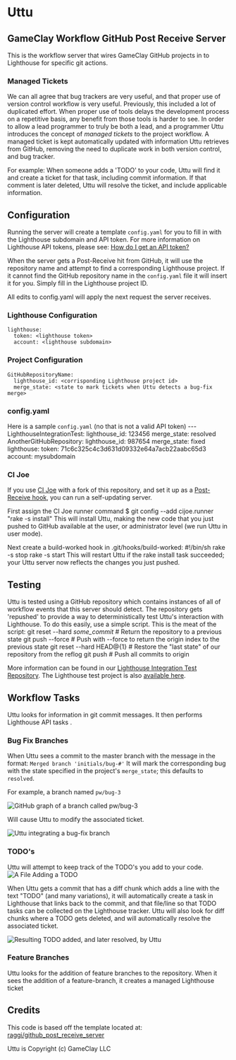 # Uttu
## GameClay Workflow GitHub Post Receive Server
This is the workflow server that wires GameClay GitHub projects in to Lighthouse for specific git actions.

### Managed Tickets
We can all agree that bug trackers are very useful, and that proper use of version control workflow is very useful. Previously, this included a lot of duplicated effort. When proper use of tools delays the development process on a repetitive basis, any benefit from those tools is harder to see. In order to allow a lead programmer to truly be both a lead, and a programmer Uttu introduces the concept of _managed tickets_ to the project workflow. A managed ticket is kept automatically updated with information Uttu retrieves from GitHub, removing the need to duplicate work in both version control, and bug tracker.

For example: When someone adds a 'TODO' to your code, Uttu will find it and create a ticket for that task, including commit information. If that comment is later deleted, Uttu will resolve the ticket, and include applicable information.

## Configuration
Running the server will create a template `config.yaml` for you to fill in with the Lighthouse subdomain and API token. For more information on Lighthouse API tokens, please see: [How do I get an API token?](https://lighthouse.tenderapp.com/faqs/api/how-do-i-get-an-api-token)

When the server gets a Post-Receive hit from GitHub, it will use the repository name and attempt to find a corresponding Lighthouse project. If it cannot find the GitHub repository name in the `config.yaml` file it will insert it for you. Simply fill in the Lighthouse project ID. 

All edits to config.yaml will apply the next request the server receives.

### Lighthouse Configuration
    lighthouse: 
      token: <lighthouse token>
      account: <lighthouse subdomain>

### Project Configuration
    GitHubRepositoryName:
      lighthouse_id: <corrisponding Lighthouse project id>
      merge_state: <state to mark tickets when Uttu detects a bug-fix merge>

### config.yaml
Here is a sample `config.yaml` (no that is not a valid API token)
    --- 
    LighthouseIntegrationTest: 
      lighthouse_id: 123456
      merge_state: resolved
    AnotherGitHubRepository: 
      lighthouse_id: 987654
      merge_state: fixed
    lighthouse: 
      token: 71c6c325c4c3d631d09332e64a7acb22aabc65d3
      account: mysubdomain

### CI Joe
If you use [CI Joe](http://github.com/defunkt/cijoe) with a fork of this repository, and set it up as a [Post-Receive hook](http://help.github.com/post-receive-hooks/), you can run a self-updating server.

First assign the CI Joe runner command
    $ git config --add cijoe.runner "rake -s install"
This will install Uttu, making the new code that you just pushed to GitHub available at the user, or administrator level (we run Uttu in user mode).

Next create a build-worked hook in .git/hooks/build-worked:
    #!/bin/sh
    rake -s stop
    rake -s start
This will restart Uttu if the rake install task succeeded; your Uttu server now reflects the changes you just pushed.

## Testing
Uttu is tested using a GitHub repository which contains instances of all of workflow events that this server should detect. The repository gets 'repushed' to provide a way to deterministically test Uttu's interaction with Lighthouse. To do this easily, use a simple script. This is the meat of the script:
    git reset --hard _some\_commit_ # Return the repository to a previous state
    git push --force                # Push with --force to return the origin index to the previous state
    git reset --hard HEAD@{1}       # Restore the "last state" of our repository from the reflog
    git push                        # Push all commits to origin

More information can be found in our [Lighthouse Integration Test Repository](http://github.com/ZeroStride/LighthouseIntegrationTest). The Lighthouse test project is also [available here](http://gameclay.lighthouseapp.com/projects/47141/home).

## Workflow Tasks
Uttu looks for information in git commit messages. It then performs Lighthouse API tasks .

### Bug Fix Branches
When Uttu sees a commit to the master branch with the message in the format: `Merged branch 'initials/bug-#'` It will mark the corresponding bug with the state specified in the project's `merge_state`; this defaults to `resolved`.

For example, a branch named `pw/bug-3`

![GitHub graph of a branch called pw/bug-3](http://farm3.static.flickr.com/2722/4392858949_043b9972b6_o.png)

Will cause Uttu to modify the associated ticket.

![Uttu integrating a bug-fix branch](http://farm5.static.flickr.com/4051/4392829731_c9b7f6e14f_o.png)

### TODO's
Uttu will attempt to keep track of the TODO's you add to your code.
![A File Adding a TODO](http://farm3.static.flickr.com/2689/4397061993_cda5b972ed_o.png)

When Uttu gets a commit that has a diff chunk which adds a line with the text "TODO" (and many variations), it will automatically create a task in Lighthouse that links back to the commit, and that file/line so that TODO tasks can be collected on the Lighthouse tracker. Uttu will also look for diff chunks where a TODO gets deleted, and will automatically resolve the associated ticket. 

![Resulting TODO added, and later resolved, by Uttu](http://farm5.static.flickr.com/4043/4397828336_40bf22c315_o.png)

### Feature Branches
Uttu looks for the addition of feature branches to the repository. When it sees the addition of a feature-branch, it creates a managed Lighthouse ticket

## Credits
This code is based off the template located at: [raggi/github_post_receive_server](http://github.com/raggi/github_post_receive_server/)

Uttu is Copyright (c) GameClay LLC